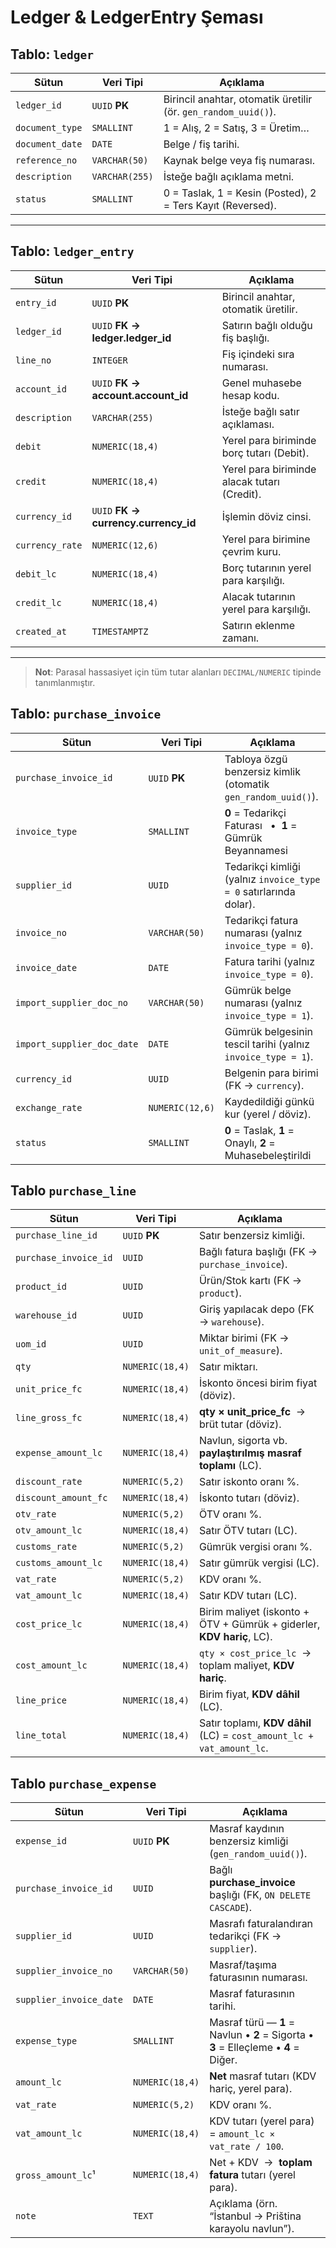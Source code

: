 # Ledger & LedgerEntry Şeması

## Tablo: `ledger`

| Sütun           | Veri Tipi      | Açıklama                                                       |
| --------------- | -------------- | -------------------------------------------------------------- |
| `ledger_id`     | `UUID` **PK**  | Birincil anahtar, otomatik üretilir (ör. `gen_random_uuid()`). |
| `document_type` | `SMALLINT`     | 1 = Alış, 2 = Satış, 3 = Üretim…                               |
| `document_date` | `DATE`         | Belge / fiş tarihi.                                            |
| `reference_no`  | `VARCHAR(50)`  | Kaynak belge veya fiş numarası.                                |
| `description`   | `VARCHAR(255)` | İsteğe bağlı açıklama metni.                                   |
| `status`        | `SMALLINT`     | 0 = Taslak, 1 = Kesin (Posted), 2 = Ters Kayıt (Reversed).     |

---

## Tablo: `ledger_entry`

| Sütun           | Veri Tipi                             | Açıklama                                     |
| --------------- | ------------------------------------- | -------------------------------------------- |
| `entry_id`      | `UUID` **PK**                         | Birincil anahtar, otomatik üretilir.         |
| `ledger_id`     | `UUID` **FK → ledger.ledger\_id**     | Satırın bağlı olduğu fiş başlığı.            |
| `line_no`       | `INTEGER`                             | Fiş içindeki sıra numarası.                  |
| `account_id`    | `UUID` **FK → account.account\_id**   | Genel muhasebe hesap kodu.                   |
| `description`   | `VARCHAR(255)`                        | İsteğe bağlı satır açıklaması.               |
| `debit`         | `NUMERIC(18,4)`                       | Yerel para biriminde borç tutarı (Debit).    |
| `credit`        | `NUMERIC(18,4)`                       | Yerel para biriminde alacak tutarı (Credit). |
| `currency_id`   | `UUID` **FK → currency.currency\_id** | İşlemin döviz cinsi.                         |
| `currency_rate` | `NUMERIC(12,6)`                       | Yerel para birimine çevrim kuru.             |
| `debit_lc`      | `NUMERIC(18,4)`                       | Borç tutarının yerel para karşılığı.         |
| `credit_lc`     | `NUMERIC(18,4)`                       | Alacak tutarının yerel para karşılığı.       |
| `created_at`    | `TIMESTAMPTZ`                         | Satırın eklenme zamanı.                      |

---

> **Not**: Parasal hassasiyet için tüm tutar alanları `DECIMAL/NUMERIC` tipinde tanımlanmıştır.

## Tablo: `purchase_invoice`

| Sütun                      | Veri Tipi       | Açıklama                                                          |
| -------------------------- | --------------- | ----------------------------------------------------------------- |
| `purchase_invoice_id`      | `UUID` **PK**   | Tabloya özgü benzersiz kimlik (otomatik `gen_random_uuid()`).     |
| `invoice_type`             | `SMALLINT`      | **0** = Tedarikçi Faturası   •  **1** = Gümrük Beyannamesi        |
| `supplier_id`              | `UUID`          | Tedarikçi kimliği (yalnız `invoice_type = 0` satırlarında dolar). |
| `invoice_no`               | `VARCHAR(50)`   | Tedarikçi fatura numarası (yalnız `invoice_type = 0`).            |
| `invoice_date`             | `DATE`          | Fatura tarihi (yalnız `invoice_type = 0`).                        |
| `import_supplier_doc_no`   | `VARCHAR(50)`   | Gümrük belge numarası (yalnız `invoice_type = 1`).                |
| `import_supplier_doc_date` | `DATE`          | Gümrük belgesinin tescil tarihi (yalnız `invoice_type = 1`).      |
| `currency_id`              | `UUID`          | Belgenin para birimi (FK → `currency`).                           |
| `exchange_rate`            | `NUMERIC(12,6)` | Kaydedildiği günkü kur (yerel / döviz).                           |
| `status`                   | `SMALLINT`      | **0** = Taslak, **1** = Onaylı, **2** = Muhasebeleştirildi        |


## Tablo `purchase_line`

| Sütun                   | Veri Tipi         | Açıklama                                                                                         |
| ----------------------- | ----------------- | ------------------------------------------------------------------------------------------------ |
| `purchase_line_id`      | `UUID` **PK**     | Satır benzersiz kimliği.                                                                         |
| `purchase_invoice_id`   | `UUID`            | Bağlı fatura başlığı (FK → `purchase_invoice`).                                                  |
| `product_id`            | `UUID`            | Ürün/Stok kartı (FK → `product`).                                                                |
| `warehouse_id`          | `UUID`            | Giriş yapılacak depo (FK → `warehouse`).                                                         |
| `uom_id`                | `UUID`            | Miktar birimi (FK → `unit_of_measure`).                                                          |
| `qty`                   | `NUMERIC(18,4)`   | Satır miktarı.                                                                                   |
| `unit_price_fc`         | `NUMERIC(18,4)`   | İskonto öncesi birim fiyat (döviz).                                                              |
| `line_gross_fc`         | `NUMERIC(18,4)`   | **qty × unit_price_fc** &nbsp;→&nbsp; brüt tutar (döviz).                                        |
| `expense_amount_lc`     | `NUMERIC(18,4)`   | Navlun, sigorta vb. **paylaştırılmış masraf toplamı** (LC).                                      |
| `discount_rate`         | `NUMERIC(5,2)`    | Satır iskonto oranı %.                                                                           |
| `discount_amount_fc`    | `NUMERIC(18,4)`   | İskonto tutarı (döviz).                                                                          |
| `otv_rate`              | `NUMERIC(5,2)`    | ÖTV oranı %.                                                                                     |
| `otv_amount_lc`         | `NUMERIC(18,4)`   | Satır ÖTV tutarı (LC).                                                                           |
| `customs_rate`          | `NUMERIC(5,2)`    | Gümrük vergisi oranı %.                                                                          |
| `customs_amount_lc`     | `NUMERIC(18,4)`   | Satır gümrük vergisi (LC).                                                                       |
| `vat_rate`              | `NUMERIC(5,2)`    | KDV oranı %.                                                                                     |
| `vat_amount_lc`         | `NUMERIC(18,4)`   | Satır KDV tutarı (LC).                                                                           |
| `cost_price_lc`         | `NUMERIC(18,4)`   | Birim maliyet (iskonto + ÖTV + Gümrük + giderler, **KDV hariç**, LC).                            |
| `cost_amount_lc`        | `NUMERIC(18,4)`   | `qty × cost_price_lc` &nbsp;→&nbsp; toplam maliyet, **KDV hariç**.                               |
| `line_price`            | `NUMERIC(18,4)`   | Birim fiyat, **KDV dâhil** (LC).                                                                 |
| `line_total`            | `NUMERIC(18,4)`   | Satır toplamı, **KDV dâhil** (LC) = `cost_amount_lc + vat_amount_lc`.                            |



## Tablo `purchase_expense`

| Sütun                     | Veri Tipi         | Açıklama                                                                                           |
| ------------------------- | ----------------- | -------------------------------------------------------------------------------------------------- |
| `expense_id`              | `UUID` **PK**     | Masraf kaydının benzersiz kimliği (`gen_random_uuid()`).                                            |
| `purchase_invoice_id`     | `UUID`            | Bağlı **purchase_invoice** başlığı (FK, `ON DELETE CASCADE`).                                       |
| `supplier_id`             | `UUID`            | Masrafı faturalandıran tedarikçi (FK → `supplier`).                                                 |
| `supplier_invoice_no`     | `VARCHAR(50)`     | Masraf/taşıma faturasının numarası.                                                                 |
| `supplier_invoice_date`   | `DATE`            | Masraf faturasının tarihi.                                                                          |
| `expense_type`            | `SMALLINT`        | Masraf türü — **1** = Navlun • **2** = Sigorta • **3** = Elleçleme • **4** = Diğer.                 |
| `amount_lc`               | `NUMERIC(18,4)`   | **Net** masraf tutarı (KDV hariç, yerel para).                                                      |
| `vat_rate`                | `NUMERIC(5,2)`    | KDV oranı %.                                                                                        |
| `vat_amount_lc`           | `NUMERIC(18,4)`   | KDV tutarı (yerel para) = `amount_lc × vat_rate / 100`.                                             |
| `gross_amount_lc`¹        | `NUMERIC(18,4)`   | Net + KDV &nbsp;→&nbsp; **toplam fatura** tutarı (yerel para).                                      |
| `note`                    | `TEXT`            | Açıklama (örn. “İstanbul → Priština karayolu navlun”).                                              |

